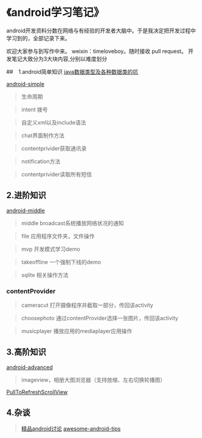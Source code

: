 # 《android学习笔记》

android开发资料分数在网络与有经验的开发者大脑中。于是我决定把开发过程中学习到的，全部记录下来。

欢迎大家参与到写作中来。 weixin：timeloveboy。随时接收 pull request。
开发笔记大致分为3大块内容,分别以难度划分

##　1.android简单知识
[java数据类型及各种数据类的坑](https://github.com/moeappdevelop/android_notes/blob/master/java%E5%9F%BA%E6%9C%AC%E6%95%B0%E6%8D%AE%E7%B1%BB%E5%9E%8B.md)

[android-simple](https://github.com/timeloveboy/android-simple)

>生命周期

>intent 拨号

>自定义xml以及include语法

>chat界面制作方法

>contentprivider获取通讯录

>notification方法

>contentprivider读取所有短信

## 2.进阶知识
[android-middle](https://github.com/timeloveboy/android-middle)
> middle broadcast系统播放网络状况的通知

> file 应用程序文件夹，文件操作

> mvp 开发模式学习demo

> takeoffline 一个强制下线的demo

> sqlite 相关操作方法

### contentProvider
> cameracut 打开摄像程序并截取一部分，传回该activity

> choosephoto 通过contentProvider选择一张图片，传回该activity

> musicplayer 播放应用的mediaplayer应用操作

## 3.高阶知识
[android-advanced](https://github.com/timeloveboy/android-advanced)
> imageview，相册大图浏览器（支持放缩、左右切换轮播图）

[PullToRefreshScrollView](PullToRefreshScrollView.md)
## 4.杂谈
> [精品android讨论](精品android讨论.md)
> [awesome-android-tips](https://github.com/jiang111/awesome-android-tips)
